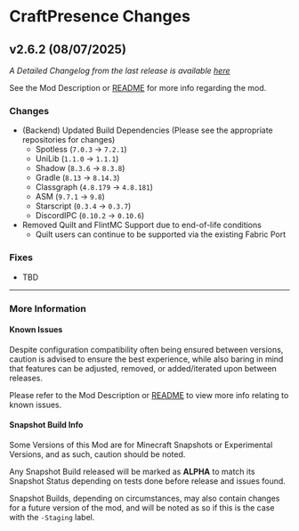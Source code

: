 # CraftPresence Changes

## v2.6.2 (08/07/2025)

_A Detailed Changelog from the last release is
available [here](https://gitlab.com/CDAGaming/CraftPresence/-/compare/release%2Fv2.6.1...release%2Fv2.6.2)_

See the Mod Description or [README](https://gitlab.com/CDAGaming/CraftPresence) for more info regarding the mod.

### Changes

* (Backend) Updated Build Dependencies (Please see the appropriate repositories for changes)
    * Spotless (`7.0.3` -> `7.2.1`)
    * UniLib (`1.1.0` -> `1.1.1`)
    * Shadow (`8.3.6` -> `8.3.8`)
    * Gradle (`8.13` -> `8.14.3`)
    * Classgraph (`4.8.179` -> `4.8.181`)
    * ASM (`9.7.1` -> `9.8`)
    * Starscript (`0.3.4` -> `0.3.7`)
    * DiscordIPC (`0.10.2` -> `0.10.6`)
* Removed Quilt and FlintMC Support due to end-of-life conditions
    * Quilt users can continue to be supported via the existing Fabric Port

### Fixes

* TBD

___

### More Information

#### Known Issues

Despite configuration compatibility often being ensured between versions,
caution is advised to ensure the best experience, while also baring in mind that features can be adjusted, removed, or
added/iterated upon between releases.

Please refer to the Mod Description or [README](https://gitlab.com/CDAGaming/CraftPresence) to view more info relating
to known issues.

#### Snapshot Build Info

Some Versions of this Mod are for Minecraft Snapshots or Experimental Versions, and as such, caution should be noted.

Any Snapshot Build released will be marked as **ALPHA** to match its Snapshot Status depending on tests done before
release
and issues found.

Snapshot Builds, depending on circumstances, may also contain changes for a future version of the mod, and will be noted
as so if this is the case with the `-Staging` label.
